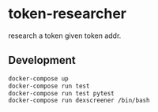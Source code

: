 # token-researcher
research a token given token addr.

## Development
```bash
docker-compose up
docker-compose run test
docker-compose run test pytest
docker-compose run dexscreener /bin/bash
```